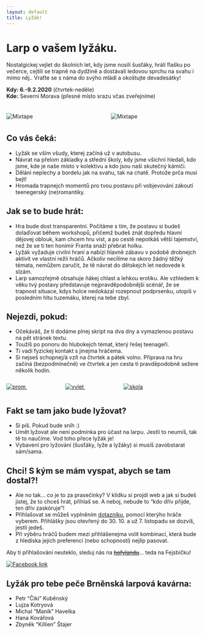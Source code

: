 ```yaml
---
layout: default
title: Lyžák!
---
```


# Larp o vašem lyžáku.

Nostalgickej vejlet do školních let, kdy jsme nosili šusťáky, hráli flašku po večerce, cejtili se trapně na dydžině a dostávali ledovou sprchu na svahu i mimo něj..
Vraťte se s náma do svýho mládí a okoštujte devadesátky!

**Kdy: 6.-9.2.2020** (čtvrtek-neděle)  
**Kde:** Severní Morava (přesné místo srazu včas zveřejníme)

<div class="image--center__wrapper" style="margin: 36px 0;">
    <img class="img-responsive center--image" src="/assets/img/snowman.gif" alt="Mixtape">
    <img style="margin-left:200px" class="img-responsive center--image" src="/assets/img/snowman.gif" alt="Mixtape">
</div>

## Co vás čeká:
* Lyžák se vším všudy, kterej začíná už v autobusu.
* Návrat na přelom základky a střední školy, kdy jsme všichni hledali, kdo jsme, kde je naše místo v kolektivu a kdo jsou naši skutečný kámiči.
* Dělání neplechy a bordelu jak na svahu, tak na chatě. Protože prča musí bejt!
* Hromada trapnejch momentů pro tvou postavu při vobjevování zákoutí teenegerský (ne)romantiky.

## Jak se to bude hrát:
* Hra bude dost transparentní. Počítáme s tím, že postavu si budeš dolaďovat během workshopů, přičemž budeš znát dopředu hlavní dějovej oblouk, kam chcem hru víst, a po cestě nepotkáš větší tajemství, než že se ti ten honimír Franta snaží přebrat holku.
* Lyžák vyžaduje civilní hraní a nabízí hlavně zábavu v podobě drobnejch aktivit ve vlastní režii hráčů. Ačkoliv necílíme na skoro žádný těžký témata, nemůžem zaručit, že tě návrat do dětskejch let nedovede k slzám.
* Larp samozřejmě obsahuje ňákej chlast a lehkou erotiku. Ale vzhledem k věku tvý postavy představuje nejpravděpodobnější scénář, že se trapnost situace, kdys holce nedokázal rozepnout podprsenku, utopíš v posledním hltu tuzemáku, kterej na tebe zbyl.

## Nejezdi, pokud:
* Očekáváš, že ti dodáme plnej skript na dva dny a vymazlenou postavu na pět stránek textu.
* Toužíš po ponoru do hlubokejch témat, který řešej teenageři.
* Ti vadí fyzickej kontakt s jinejma hráčema.
* Si nejseš schopnej/á vzít na čtvrtek a pátek volno. Příprava na hru začíná (bezpodmínečně) ve čtvrtek a jen cesta ti pravděpodobně sežere několik hodin.

<div style="padding: 12px 0;">
    <a href="https://larpovadatabaze.cz/larp/prom/cs/47950" target="_blank">
        <img class="inline-img banner" src="/assets/img/banners/prom_pixel.jpg" alt="prom" />
    </a>
    <a href="https://larpovadatabaze.cz/larp/skolni-vylet/cs/42250" target="_blank">
        <img class="inline-img banner" style="margin-left:100px" src="/assets/img/banners/vylet_pixel.jpg" alt="vylet" />
    </a>
    <a href="https://larpovadatabaze.cz/larp/skola/cs/31" target="_blank">
        <img class="inline-img banner" style="margin-left:100px" src="/assets/img/banners/skola_pixel.jpg" alt="skola" />
    </a>
</div>

## Fakt se tam jako bude lyžovat?
* Si piš. Pokud bude sníh :)
* Umět lyžovat ale není podmínka pro účast na larpu. Jestli to neumíš, tak tě to naučíme. Vod toho přece lyžák je!
* Vybavení pro lyžování (šusťáky, lyže a lyžáky) si musíš zavobstarat sám/sama.

## Chci! S kým se mám vyspat, abych se tam dostal?!
* Ale no tak… co je to za prasečinky? V klídku si projdi web a jak si budeš jistej, že to chceš hrát, přihlaš se. A neboj, nebude to “kdo dřív přijde, ten dřív zaskóruje”!
* Přihlašovat se můžeš vyplněním <a href="https://forms.gle/jCFJV9QoELP6deh89" target="_blank">dotazníku</a>, pomocí kterýho hráče vyberem. Přihlášky jsou otevřený do 30. 10. a už 7. listopadu se dozvíš, jestli jedeš.
* Při výběru hráčů budem mezi přihlášenejma volit kombinaci, která bude z hlediska jejich preferencí (nebo schopností) nejlíp pasovat.


Aby ti přihlašování neuteklo, sleduj nás na <a href="https://www.hofyland.cz/?club&klub=24588" target="_blank"><span style="text-decoration: line-through;">hofylandu</span></a>… teda na Fejsbíčku!

<div class=".omepage--link__big--wrapper">
        <a href="https://www.facebook.com/Ly%C5%BE%C3%A1k-347695455890116/" target="_blank">
            <img class="homepage--link__big" src="/assets/img/facebook_pixel.jpg" alt="Facebook link"/>
        </a>
</div>

## Lyžák pro tebe peče Brněnská larpová kavárna:
* Petr “Čiki” Kuběnský
* Lujza Kotryová
* Michal “Maník” Havelka
* Hana Kovářová
* Zbyněk “Killien” Štajer
